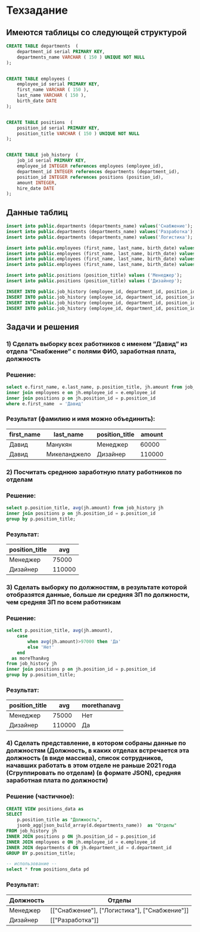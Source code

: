 # Техзадание

## Имеются таблицы со следующей структурой
```sql
CREATE TABLE departments  (
	department_id serial PRIMARY KEY,
	departments_name VARCHAR ( 150 ) UNIQUE NOT NULL
);


CREATE TABLE employees (
	employee_id serial PRIMARY KEY,
	first_name VARCHAR ( 150 ),
	last_name VARCHAR ( 150 ),
	birth_date DATE
);


CREATE TABLE positions  (
	position_id serial PRIMARY KEY,
	position_title VARCHAR ( 150 ) UNIQUE NOT NULL
);


CREATE TABLE job_history  (
	job_id serial PRIMARY KEY,
	employee_id INTEGER references employees (employee_id),	
	department_id INTEGER references departments (department_id),	
	position_id INTEGER references positions (position_id),
	amount INTEGER,
	hire_date DATE
);
```
## Данные таблиц
```sql
insert into public.departments (departments_name) values('Снабжение');
insert into public.departments (departments_name) values('Разработка');
insert into public.departments (departments_name) values('Логистика');

insert into public.employees (first_name, last_name, birth_date) values('Давид', 'Манукян', '1980-02-01');
insert into public.employees (first_name, last_name, birth_date) values('Давид', 'Микеланджело', '1981-02-01');
insert into public.employees (first_name, last_name, birth_date) values('Богдан', 'Шинкарев', '1980-02-14');
insert into public.employees (first_name, last_name, birth_date) values('Николай', 'Рихтер', '1985-12-01');

insert into public.positions (position_title) values ('Менеджер');
insert into public.positions (position_title) values ('Дизайнер');

INSERT INTO public.job_history (employee_id, department_id, position_id, amount, hire_date) VALUES(1, 1, 1, 60000, '2020-01-01');
INSERT INTO public.job_history (employee_id, department_id, position_id, amount, hire_date) VALUES(2, 2, 2, 110000, '2019-06-01');
INSERT INTO public.job_history (employee_id, department_id, position_id, amount, hire_date) VALUES(3, 3, 1, 90000, '2005-05-01');
INSERT INTO public.job_history (employee_id, department_id, position_id, amount, hire_date) VALUES(4, 1, 1, 75000, '2021-08-01');
```

## Задачи и решения
### 1)	Сделать выборку всех работников с именем “Давид” из отдела “Снабжение” с полями ФИО, заработная плата, должность

### Решение:
```sql
select e.first_name, e.last_name, p.position_title, jh.amount from job_history jh
inner join employees e on jh.employee_id = e.employee_id  
inner join positions p on jh.position_id = p.position_id
where e.first_name  = 'Давид'
```

### Результат (фамилию и имя можно объединить):

|first_name|last_name|position_title|amount|
|----------|---------|--------------|------|
|Давид|Манукян|Менеджер|60000|
|Давид|Микеланджело|Дизайнер|110000|


### 2)	Посчитать среднюю заработную плату работников по отделам

### Решение:
```sql
select p.position_title, avg(jh.amount) from job_history jh
inner join positions p on jh.position_id = p.position_id
group by p.position_title;
```

### Результат:

|position_title|avg|
|--------------|---|
|Менеджер|75000|
|Дизайнер|110000|


### 3)	Сделать выборку по должностям, в результате которой отобразятся данные, больше ли средняя ЗП по должности, чем средняя ЗП по всем работникам

### Решение:
```sql
select p.position_title, avg(jh.amount),
	case
		when avg(jh.amount)>97000 then 'Да'
		else 'Нет'
	end 
  as moreThanAvg
from job_history jh
inner join positions p on jh.position_id = p.position_id
group by p.position_title;
```

### Результат:

|position_title|avg|morethanavg|
|--------------|---|-----------|
|Менеджер|75000|Нет|
|Дизайнер|110000|Да|


### 4)	Сделать представление, в котором собраны данные по должностям (Должность, в каких отделах встречается эта должность (в виде массива), список сотрудников, начавших работать в этом отделе не раньше 2021 года (Сгруппировать по отделам) (в формате JSON), средняя заработная плата по должности)

### Решение (частичное):
```sql
CREATE VIEW positions_data as
SELECT 
    p.position_title as "Должность",
    jsonb_agg(json_build_array(d.departments_name))  as "Отделы"
FROM job_history jh
INNER JOIN positions p ON jh.position_id = p.position_id
INNER JOIN employees e ON jh.employee_id = e.employee_id
INNER JOIN departments d ON jh.department_id = d.department_id 
GROUP BY p.position_title;

-- использование --
select * from positions_data pd 
```

### Результат:

|Должность|Отделы|
|---------|------|
|Менеджер|[["Снабжение"], ["Логистика"], ["Снабжение"]]|
|Дизайнер|[["Разработка"]]|

